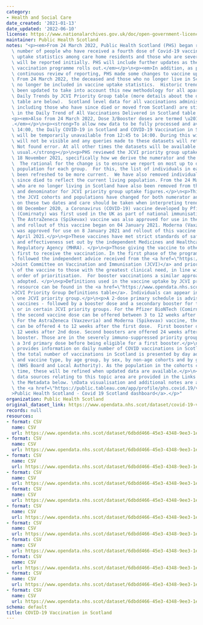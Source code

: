 ```yaml
---
category:
- Health and Social Care
date_created: '2021-01-13'
date_updated: '2022-06-10'
license: https://www.nationalarchives.gov.uk/doc/open-government-licence/version/3/
maintainer: Public Health Scotland
notes: "<p><em>From 24 March 2022, Public Health Scotland (PHS) began reporting the\
  \ number of people who have received a fourth dose of Covid-19 vaccination. Vaccine\
  \ uptake statistics among care home residents and those who are severely immunosuppressed\
  \ will be reported initially. PHS will include further updates as the Spring/Summer\
  \ vaccination programme rolls out.</em></p>\n<p><em>In addition, as part of our\
  \ continuous review of reporting, PHS made some changes to vaccine uptake statistics.\
  \ From 24 March 2022, the deceased and those who no longer live in Scotland are\
  \ no longer be included in vaccine uptake statistics.  Historic trend data have\
  \ been updated to take into account this new methodology for all apart from the\
  \ Daily Trends by JCVI Priority Group table (more details about the data in this\
  \ table are below).  Scotland level data for all vaccinations administered (i.e.\
  \ including those who have since died or moved from Scotland) are still available\
  \ in the Daily Trend of All Vaccinations Delivered in Scotland table.</em></p>\n\
  <p><em>Also from 24 March 2022, Dose 3/Booster doses are termed \u201CDose 3\u201D\
  .</em></p>\n<p><strong>To allow new data to be fully processed and available at\
  \ 14:00, the Daily COVID-19 in Scotland and COVID-19 Vaccination in Scotland datasets\
  \ will be temporarily unavailable from 12:45 to 14:00. During this window, the datasets\
  \ will not be visible and any queries made to these datasets will return a 404 \u2013\
  \ Not found error. At all other times the datasets will be available in full as\
  \ usual.</strong></p>\n<p>PHS reviewed the JCVI priority group uptake figures from\
  \ 18 November 2021, specifically how we derive the numerator and the denominator.\
  \  The rational for the change is to ensure we report on most up to date living\
  \ population for each group.  For this, the list of individuals in each cohort has\
  \ been refreshed to be more current.  We have also removed individuals who have\
  \ since died to reflect the current living population. From the 24 March 2022 those\
  \ who are no longer living in Scotland have also been removed from the numerator\
  \ and denominator for JCVI priority group uptake figures.</p>\n<p>This means all\
  \ the JCVI cohorts and populations have changed for both numerator and denominators\
  \ on these two dates and care should be taken when interpreting trends.</p>\n<p>On\
  \ 08 December 2020, a Coronavirus (COVID-19) vaccine developed by Pfizer BioNTech\
  \ (Comirnaty) was first used in the UK as part of national immunisation programmes.\
  \ The AstraZeneca (Spikevax) vaccine was also approved for use in the national programme,\
  \ and rollout of this vaccine began on 04 January 2021. Moderna (Vaxzevria) vaccine\
  \ was approved for use on 8 January 2021 and rollout of this vaccine began on 07\
  \ April 2021.</p>\n<p>These vaccines have met strict standards of safety, quality\
  \ and effectiveness set out by the independent Medicines and Healthcare Products\
  \ Regulatory Agency (MHRA). </p>\n<p>Those giving the vaccine to others were the\
  \ first to receive the vaccination. In the first phase of the programme, NHS Scotland\
  \ followed the independent advice received from the <a href=\"https://assets.publishing.service.gov.uk/government/uploads/system/uploads/attachment_data/file/948353/Priority_groups_for_coronavirus__COVID-19__vaccination_-_advice_from_the_JCVI__2_December_2020.pdf\"\
  >Joint Committee on Vaccination and Immunisation (JCVI)</a> and prioritised delivery\
  \ of the vaccine to those with the greatest clinical need, in line with the recommended\
  \ order of prioritisation.  For booster vaccinations a similar approach has been\
  \ adopted. </p>\n<p>Definitions used in the vaccine uptake by JCVI priority group\
  \ resource can be found in the <a href=\"https://www.opendata.nhs.scot/dataset/covid-19-vaccination-in-scotland/resource/29e8ab8e-065a-4f92-ab70-4371d757633b\"\
  >JCVI Priority Group Definitions table</a>. Individuals can appear in more than\
  \ one JCVI priority group.</p>\n<p>A 2-dose primary schedule is advised for the\
  \ vaccines - followed by a booster dose and a secondary booster for those aged 75+\
  \ or in certain JCVI priority groups. For the Pfizer BioNTech (Comirnaty) vaccine,\
  \ the second vaccine dose can be offered between 3 to 12 weeks after the first dose.\
  \ For the AstraZeneca (Vaxzevria) and Moderna (Spikevax) vaccine, the second dose\
  \ can be offered 4 to 12 weeks after the first dose.  First booster doses are offered\
  \ 12 weeks after 2nd dose. Second boosters are offered 24 weeks after the initial\
  \ booster. Those are in the severely immuno-suppressed priority group will receive\
  \ a 3rd primary dose before being eligible for a first booster.</p>\n<p>This dataset\
  \ provides information on daily number of COVID vaccinations in Scotland. Data on\
  \ the total number of vaccinations in Scotland is presented by day administered\
  \ and vaccine type, by age group, by sex, by non-age cohorts and by geographies\
  \ (NHS Board and Local Authority). As the population in the cohorts can change with\
  \ time, these will be refined when updated data are available.</p>\n<p>Additional\
  \ data sources relating to this topic area are provided in the Links section of\
  \ the Metadata below. \nData visualisation and additional notes are available on\
  \ the <a href=\"https://public.tableau.com/app/profile/phs.covid.19/viz/COVID-19DailyDashboard_15960160643010/Overview\"\
  >Public Health Scotland - Covid 19 Scotland dashboard</a>.</p>"
organization: Public Health Scotland
original_dataset_link: https://www.opendata.nhs.scot/dataset/covid-19-vaccination-in-scotland
records: null
resources:
- format: CSV
  name: CSV
  url: https://www.opendata.nhs.scot/dataset/6dbdd466-45e3-4348-9ee3-1eac72b5a592/resource/42f17a3c-a4db-4965-ba68-3dffe6bca13a/download/daily_vacc_scot_20220608.csv
- format: CSV
  name: CSV
  url: https://www.opendata.nhs.scot/dataset/6dbdd466-45e3-4348-9ee3-1eac72b5a592/resource/9b99e278-b8d8-47df-8d7a-a8cf98519ac1/download/daily_vacc_age_sex_20220608.csv
- format: CSV
  name: CSV
  url: https://www.opendata.nhs.scot/dataset/6dbdd466-45e3-4348-9ee3-1eac72b5a592/resource/758f72d6-7371-4eee-9e6b-0b0798470d7e/download/daily_vacc_hb_2021_part_1_20220608.csv
- format: CSV
  name: CSV
  url: https://www.opendata.nhs.scot/dataset/6dbdd466-45e3-4348-9ee3-1eac72b5a592/resource/09f5073d-2b7a-4c95-9fb3-d59c9da3fbd4/download/daily_vacc_hb_2021_part_2_20220608.csv
- format: CSV
  name: CSV
  url: https://www.opendata.nhs.scot/dataset/6dbdd466-45e3-4348-9ee3-1eac72b5a592/resource/8f7b64b1-eb53-43e9-b888-45af0bc25505/download/daily_vacc_hb_2022_part_1_20220608.csv
- format: CSV
  name: CSV
  url: https://www.opendata.nhs.scot/dataset/6dbdd466-45e3-4348-9ee3-1eac72b5a592/resource/d5ffffc0-f6f3-4b76-8f38-71ccfd7747a4/download/daily_vacc_la_2021_part_1_20220608.csv
- format: CSV
  name: CSV
  url: https://www.opendata.nhs.scot/dataset/6dbdd466-45e3-4348-9ee3-1eac72b5a592/resource/70e10191-6607-4f67-8132-ce14f57cbb28/download/daily_vacc_la_2021_part_2_20220608.csv
- format: CSV
  name: CSV
  url: https://www.opendata.nhs.scot/dataset/6dbdd466-45e3-4348-9ee3-1eac72b5a592/resource/03323275-7985-41b9-b657-7d3be9ca9b19/download/daily_vacc_la_2022_part_1_20220608.csv
- format: CSV
  name: CSV
  url: https://www.opendata.nhs.scot/dataset/6dbdd466-45e3-4348-9ee3-1eac72b5a592/resource/d442b584-fe34-4c8d-acd0-3de9ac568eaf/download/daily_vacc_jcvi_20220608.csv
- format: CSV
  name: CSV
  url: https://www.opendata.nhs.scot/dataset/6dbdd466-45e3-4348-9ee3-1eac72b5a592/resource/29e8ab8e-065a-4f92-ab70-4371d757633b/download/jcvi-table_20220201.xlsx
- format: CSV
  name: CSV
  url: https://www.opendata.nhs.scot/dataset/6dbdd466-45e3-4348-9ee3-1eac72b5a592/resource/db27a16d-52e1-45e4-bd97-d13831548393/download/all_delivered_vacc_scot_20220608.csv
schema: default
title: COVID-19 Vaccination in Scotland
---
```

